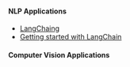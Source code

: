#### NLP Applications
- [LangChaing](https://python.langchain.com/en/latest/index.html)
- [Getting started with LangChain](https://medium.com/@avra42/getting-started-with-langchain-a-powerful-tool-for-working-with-large-language-models-286419ba0842)

#### **Computer Vision Applications**
